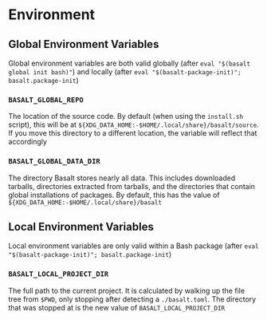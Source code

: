 # Environment

## Global Environment Variables

Global environment variables are both valid globally (after `eval "$(basalt global init bash)"`) and locally (after `eval "$(basalt-package-init)"; basalt.package-init`)

### `BASALT_GLOBAL_REPO`

The location of the source code. By default (when using the `install.sh` script), this will be at `${XDG_DATA_HOME:-$HOME/.local/share}/basalt/source`. If you move this directory to a different location, the variable will reflect that accordingly

### `BASALT_GLOBAL_DATA_DIR`

The directory Basalt stores nearly all data. This includes downloaded tarballs, directories extracted from tarballs, and the directories that contain global installations of packages. By default, this has the value of `${XDG_DATA_HOME:-$HOME/.local/share}/basalt`

## Local Environment Variables

Local environment variables are only valid within a Bash package (after `eval "$(basalt-package-init)"; basalt.package-init`)

### `BASALT_LOCAL_PROJECT_DIR`

The full path to the current project. It is calculated by walking up the file tree from `$PWD`, only stopping after detecting a `./basalt.toml`. The directory that was stopped at is the new value of `BASALT_LOCAL_PROJECT_DIR`
